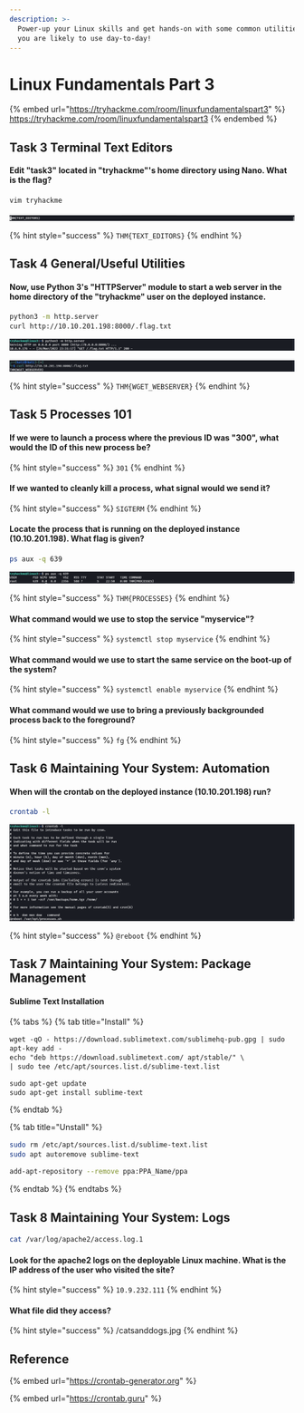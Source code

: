 ```yaml
---
description: >-
  Power-up your Linux skills and get hands-on with some common utilities that
  you are likely to use day-to-day!
---
```


# Linux Fundamentals Part 3

{% embed url="https://tryhackme.com/room/linuxfundamentalspart3" %}
https://tryhackme.com/room/linuxfundamentalspart3
{% endembed %}

## Task 3 Terminal Text Editors

#### Edit "task3" located in "tryhackme"'s home directory using Nano. What is the flag?

```bash
vim tryhackme
```

![](<../../.gitbook/assets/Screenshot from 2022-03-27 07-23-27.png>)

{% hint style="success" %}
`THM{TEXT_EDITORS}`
{% endhint %}

## Task 4 General/Useful Utilities

#### Now, use Python 3's "HTTPServer" module to start a web server in the home directory of the "tryhackme" user on the deployed instance.

```bash
python3 -m http.server
curl http://10.10.201.198:8000/.flag.txt
```

![](<../../.gitbook/assets/Screenshot from 2022-03-27 07-31-43.png>)

![](<../../.gitbook/assets/Screenshot from 2022-03-27 07-31-53.png>)

{% hint style="success" %}
`THM{WGET_WEBSERVER}`
{% endhint %}

## Task 5 Processes 101

#### If we were to launch a process where the previous ID was "300", what would the ID of this new process be?

{% hint style="success" %}
`301`
{% endhint %}

#### If we wanted to **cleanly** kill a process, what signal would we send it?

{% hint style="success" %}
`SIGTERM`
{% endhint %}

#### Locate the process that is running on the deployed instance (10.10.201.198). What flag is given?

```bash
ps aux -q 639
```

![](<../../.gitbook/assets/Screenshot from 2022-03-27 07-40-09.png>)

{% hint style="success" %}
`THM{PROCESSES}`
{% endhint %}

#### What command would we use to stop the service "myservice"?

{% hint style="success" %}
`systemctl stop myservice`
{% endhint %}

#### What command would we use to start the same service on the boot-up of the system?

{% hint style="success" %}
`systemctl enable myservice`
{% endhint %}

#### What command would we use to bring a previously backgrounded process back to the foreground?

{% hint style="success" %}
`fg`
{% endhint %}

## Task 6 Maintaining Your System: Automation

#### When will the crontab on the deployed instance (10.10.201.198) run?

```bash
crontab -l
```

![](<../../.gitbook/assets/Screenshot from 2022-03-27 07-52-16.png>)

{% hint style="success" %}
`@reboot`
{% endhint %}

## Task 7 Maintaining Your System: Package Management

#### Sublime Text Installation

{% tabs %}
{% tab title="Install" %}
```
wget -qO - https://download.sublimetext.com/sublimehq-pub.gpg | sudo apt-key add -
echo "deb https://download.sublimetext.com/ apt/stable/" \
| sudo tee /etc/apt/sources.list.d/sublime-text.list
```

```
sudo apt-get update
sudo apt-get install sublime-text
```
{% endtab %}

{% tab title="Unstall" %}
```bash
sudo rm /etc/apt/sources.list.d/sublime-text.list
sudo apt autoremove sublime-text
```

```bash
add-apt-repository --remove ppa:PPA_Name/ppa
```
{% endtab %}
{% endtabs %}

## Task 8 Maintaining Your System: Logs

```bash
cat /var/log/apache2/access.log.1
```

#### Look for the apache2 logs on the deployable Linux machine. What is the IP address of the user who visited the site?

{% hint style="success" %}
`10.9.232.111`
{% endhint %}

#### What file did they access?

{% hint style="success" %}
/catsanddogs.jpg
{% endhint %}

## Reference

{% embed url="https://crontab-generator.org" %}

{% embed url="https://crontab.guru" %}
